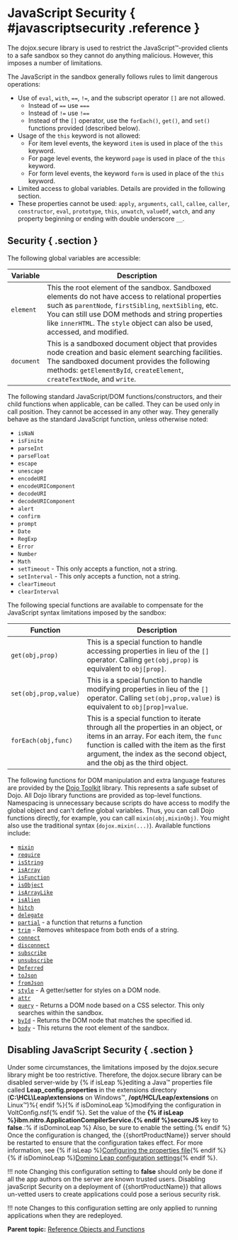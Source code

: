 # JavaScript Security { #javascriptsecurity .reference }

The dojox.secure library is used to restrict the JavaScript™-provided clients to a safe sandbox so they cannot do anything malicious. However, this imposes a number of limitations.

The JavaScript in the sandbox generally follows rules to limit dangerous operations:

-   Use of `eval`, `with`, `==`, `!=`, and the subscript operator `[]` are not allowed.
    -   Instead of `==` use `===`
    -   Instead of `!=` use `!==`
    -   Instead of the `[]` operator, use the `forEach()`, `get()`, and `set()` functions provided (described below).
-   Usage of the `this` keyword is not allowed:
    -   For item level events, the keyword `item` is used in place of the `this` keyword.
    -   For page level events, the keyword `page` is used in place of the `this` keyword.
    -   For form level events, the keyword `form` is used in place of the `this` keyword.
-   Limited access to global variables. Details are provided in the following section.
-   These properties cannot be used: `apply`, `arguments`, `call`, `callee`, `caller`, `constructor`, `eval`, `prototype`, `this`, `unwatch`, `valueOf`, `watch`, and any property beginning or ending with double underscore `__`.

## Security { .section }

The following global variables are accessible:

|Variable|Description|
|--------|-----------|
|`element`|This the root element of the sandbox. Sandboxed elements do not have access to relational properties such as `parentNode`, `firstSibling`, `nextSibling`, etc. You can still use DOM methods and string properties like `innerHTML`. The `style` object can also be used, accessed, and modified.|
|`document`|This is a sandboxed document object that provides node creation and basic element searching facilities. The sandboxed document provides the following methods: `getElementById`, `createElement`, `createTextNode`, and `write`.|

The following standard JavaScript/DOM functions/constructors, and their child functions when applicable, can be called. They can be used only in call position. They cannot be accessed in any other way. They generally behave as the standard JavaScript function, unless otherwise noted:

-   `isNaN`
-   `isFinite`
-   `parseInt`
-   `parseFloat`
-   `escape`
-   `unescape`
-   `encodeURI`
-   `encodeURIComponent`
-   `decodeURI`
-   `decodeURIComponent`
-   `alert`
-   `confirm`
-   `prompt`
-   `Date`
-   `RegExp`
-   `Error`
-   `Number`
-   `Math`
-   `setTimeout` - This only accepts a function, not a string.
-   `setInterval` - This only accepts a function, not a string.
-   `clearTimeout`
-   `clearInterval`

The following special functions are available to compensate for the JavaScript syntax limitations imposed by the sandbox:

|Function|Description|
|--------|-----------|
|`get(obj,prop)`|This is a special function to handle accessing properties in lieu of the `[]` operator. Calling `get(obj,prop)` is equivalent to `obj[prop]`.|
|`set(obj,prop,value)`|This is a special function to handle modifying properties in lieu of the `[]` operator. Calling `set(obj,prop,value)` is equivalent to `obj[prop]=value`.|
|`forEach(obj,func)`|This is a special function to iterate through all the properties in an object, or items in an array. For each item, the `func` function is called with the item as the first argument, the index as the second object, and the obj as the third object.|

The following functions for DOM manipulation and extra language features are provided by the [Dojo Toolkit](https://dojotoolkit.org/) library. This represents a safe subset of Dojo. All Dojo library functions are provided as top-level functions. Namespacing is unnecessary because scripts do have access to modify the global object and can't define global variables. Thus, you can call Dojo functions directly, for example, you can call `mixin(obj,mixinObj)`. You might also use the traditional syntax \(`dojox.mixin(...)`\). Available functions include:

-   [`mixin`](https://dojotoolkit.org/reference-guide/1.7/dojo/mixin.html)
-   [`require`](https://dojotoolkit.org/reference-guide/1.7/dojo/require.html)
-   [`isString`](https://dojotoolkit.org/reference-guide/1.7/dojo/isString.html)
-   [`isArray`](https://dojotoolkit.org/reference-guide/1.7/dojo/isArray.html)
-   [`isFunction`](https://dojotoolkit.org/reference-guide/1.7/dojo/isFunction.html)
-   [`isObject`](https://dojotoolkit.org/reference-guide/1.7/dojo/isObject.html)
-   [`isArrayLike`](https://dojotoolkit.org/reference-guide/1.7/dojo/isArrayLike.html)
-   [`isAlien`](https://dojotoolkit.org/reference-guide/1.7/dojo/isAlien.html)
-   [`hitch`](https://dojotoolkit.org/reference-guide/1.7/dojo/hitch.html)
-   [`delegate`](https://dojotoolkit.org/reference-guide/1.7/dojo/delegate.html)
-   [`partial`](https://dojotoolkit.org/reference-guide/1.7/dojo/partial.html) - a function that returns a function
-   [`trim`](https://dojotoolkit.org/reference-guide/1.7/dojo/trim.html)  - Removes whitespace from both ends of a string.
-   [`connect`](https://dojotoolkit.org/reference-guide/1.7/dojo/connect.html)
-   [`disconnect`](https://dojotoolkit.org/reference-guide/1.7/dojo/disconnect.html)
-   [`subscribe`](https://dojotoolkit.org/reference-guide/1.7/dojo/subscribe.html)
-   [`unsubscribe`](https://dojotoolkit.org/reference-guide/1.7/dojo/unsubscribe.html)
-   [`Deferred`](https://dojotoolkit.org/reference-guide/1.7/dojo/Deferred.html)
-   [`toJson`](https://dojotoolkit.org/reference-guide/1.7/dojo/toJson.html)
-   [`fromJson`](https://dojotoolkit.org/reference-guide/1.7/dojo/fromJson.html)
-   [`style`](https://dojotoolkit.org/reference-guide/1.7/dojo/style.html) - A getter/setter for styles on a DOM node.
-   [`attr`](https://dojotoolkit.org/reference-guide/1.7/dojo/attr.html)
-   [`query`](https://dojotoolkit.org/reference-guide/1.7/dojo/query.html) - Returns a DOM node based on a CSS selector. This only searches within the sandbox.
-   [`byId`](https://dojotoolkit.org/reference-guide/1.7/dojo/byId.html) - Returns the DOM node that matches the specified id.
-   [`body`](https://dojotoolkit.org/reference-guide/1.7/dojo/body.html) - This returns the root element of the sandbox.

## Disabling JavaScript Security { .section }

Under some circumstances, the limitations imposed by the dojox.secure library might be too restrictive. Therefore, the dojox.secure library can be disabled server-wide by {% if isLeap %}editing a Java™ properties file called **Leap\_config.properties** in the extensions directory \(**C:\\HCL\\Leap\\extensions** on Windows™, **/opt/HCL/Leap/extensions** on Linux™\)%{ endif %}{% if isDominoLeap %}modifying the configuration in VoltConfig.nsf{% endif %}. Set the value of the **{% if isLeap %}ibm.nitro.ApplicationCompilerService.{% endif %}secureJS** key to **false**.:% if isDominoLeap %} Also, be sure to enable the setting.{% endif %} Once the configuration is changed, the {{shortProductName}} server should be restarted to ensure that the configuration takes effect. For more information, see {% if isLeap %}[Configuring the properties file](co_configuring_the_properties_file.md){% endif %}{% if isDominoLeap %}[Domino Leap configuration settings](dleap_config_settings.md){% endif %}.

!!! note
    Changing this configuration setting to **false** should only be done if all the app authors on the server are known trusted users. Disabling javaScript Security on a deployment of {{shortProductName}} that allows un-vetted users to create applications could pose a serious security risk.

!!! note
    Changes to this configuration setting are only applied to running applications when they are redeployed. 

**Parent topic:** [Reference Objects and Functions](ref_jsapi_objects_and_functions.md)

